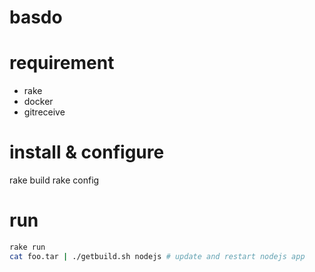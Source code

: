 basdo
=====

# requirement
  * rake
  * docker 
  * gitreceive

# install & configure

  rake build
  rake config

# run

```bash
rake run  
cat foo.tar | ./getbuild.sh nodejs # update and restart nodejs app
```

